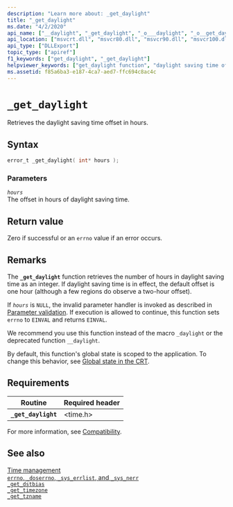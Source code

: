 ```yaml
---
description: "Learn more about: _get_daylight"
title: "_get_daylight"
ms.date: "4/2/2020"
api_name: ["__daylight", "_get_daylight", "_o___daylight", "_o__get_daylight"]
api_location: ["msvcrt.dll", "msvcr80.dll", "msvcr90.dll", "msvcr100.dll", "msvcr100_clr0400.dll", "msvcr110.dll", "msvcr110_clr0400.dll", "msvcr120.dll", "msvcr120_clr0400.dll", "ucrtbase.dll", "api-ms-win-crt-time-l1-1-0.dll", "api-ms-win-crt-private-l1-1-0.dll"]
api_type: ["DLLExport"]
topic_type: ["apiref"]
f1_keywords: ["get_daylight", "_get_daylight"]
helpviewer_keywords: ["get_daylight function", "daylight saving time offset", "_get_daylight function"]
ms.assetid: f85a6ba3-e187-4ca7-aed7-ffc694c8ac4c
---
```

# `_get_daylight`

Retrieves the daylight saving time offset in hours.

## Syntax

```C
error_t _get_daylight( int* hours );
```

### Parameters

*`hours`*\
The offset in hours of daylight saving time.

## Return value

Zero if successful or an `errno` value if an error occurs.

## Remarks

The **`_get_daylight`** function retrieves the number of hours in daylight saving time as an integer. If daylight saving time is in effect, the default offset is one hour (although a few regions do observe a two-hour offset).

If *`hours`* is `NULL`, the invalid parameter handler is invoked as described in [Parameter validation](../parameter-validation.md). If execution is allowed to continue, this function sets `errno` to `EINVAL` and returns `EINVAL`.

We recommend you use this function instead of the macro `_daylight` or the deprecated function `__daylight`.

By default, this function's global state is scoped to the application. To change this behavior, see [Global state in the CRT](../global-state.md).

## Requirements

| Routine | Required header |
|---|---|
| **`_get_daylight`** | \<time.h> |

For more information, see [Compatibility](../compatibility.md).

## See also

[Time management](../time-management.md)\
[`errno`, `_doserrno`, `_sys_errlist`, and `_sys_nerr`](../errno-doserrno-sys-errlist-and-sys-nerr.md)\
[`_get_dstbias`](get-dstbias.md)\
[`_get_timezone`](get-timezone.md)\
[`_get_tzname`](get-tzname.md)
